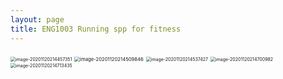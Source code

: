 ```yaml
---
layout: page
title: ENG1003 Running spp for fitness 
---
```


<img src="image-20201120214457351.png" alt="image-20201120214457351" style="zoom: 50%;" />

<img src="image-20201120214509846.png" alt="image-20201120214509846" style="zoom: 55%;" />

<img src="image-20201120214537427.png" alt="image-20201120214537427" style="zoom:50%;" />

<img src="image-20201120214700982.png" alt="image-20201120214700982" style="zoom:50%;" />

<img src="image-20201120214713435.png" alt="image-20201120214713435" style="zoom:50%;" />